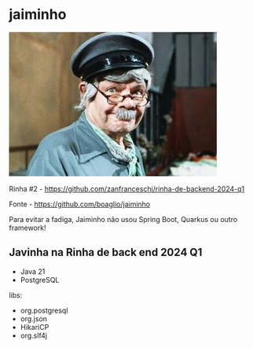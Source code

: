 # jaiminho

![jaiminho.png](jaiminho.png)

Rinha #2 - https://github.com/zanfranceschi/rinha-de-backend-2024-q1

Fonte - https://github.com/boaglio/jaiminho 

Para evitar a fadiga, Jaiminho não usou Spring Boot, Quarkus ou outro framework! 

##  Javinha na Rinha de back end 2024 Q1

* Java 21 
* PostgreSQL 
  
libs:
* org.postgresql
* org.json
* HikariCP
* org.slf4j
